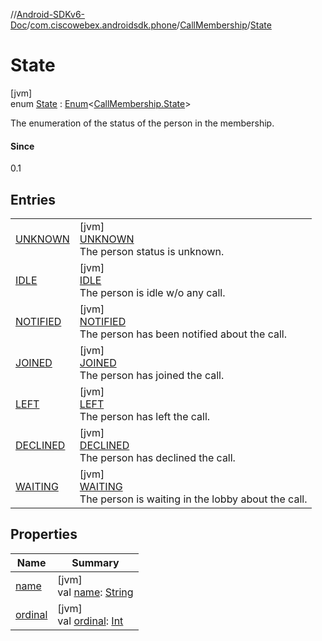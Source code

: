 //[Android-SDKv6-Doc](../../../../index.md)/[com.ciscowebex.androidsdk.phone](../../index.md)/[CallMembership](../index.md)/[State](index.md)

# State

[jvm]\
enum [State](index.md) : [Enum](https://kotlinlang.org/api/latest/jvm/stdlib/kotlin/-enum/index.html)&lt;[CallMembership.State](index.md)&gt; 

The enumeration of the status of the person in the membership.

#### Since

0.1

## Entries

| | |
|---|---|
| [UNKNOWN](-u-n-k-n-o-w-n/index.md) | [jvm]<br>[UNKNOWN](-u-n-k-n-o-w-n/index.md)<br>The person status is unknown. |
| [IDLE](-i-d-l-e/index.md) | [jvm]<br>[IDLE](-i-d-l-e/index.md)<br>The person is idle w/o any call. |
| [NOTIFIED](-n-o-t-i-f-i-e-d/index.md) | [jvm]<br>[NOTIFIED](-n-o-t-i-f-i-e-d/index.md)<br>The person has been notified about the call. |
| [JOINED](-j-o-i-n-e-d/index.md) | [jvm]<br>[JOINED](-j-o-i-n-e-d/index.md)<br>The person has joined the call. |
| [LEFT](-l-e-f-t/index.md) | [jvm]<br>[LEFT](-l-e-f-t/index.md)<br>The person has left the call. |
| [DECLINED](-d-e-c-l-i-n-e-d/index.md) | [jvm]<br>[DECLINED](-d-e-c-l-i-n-e-d/index.md)<br>The person has declined the call. |
| [WAITING](-w-a-i-t-i-n-g/index.md) | [jvm]<br>[WAITING](-w-a-i-t-i-n-g/index.md)<br>The person is waiting in the lobby about the call. |

## Properties

| Name | Summary |
|---|---|
| [name](../../../com.ciscowebex.androidsdk.team/-list-team-membership-result/-bad-request/index.md#-372974862%2FProperties%2F-411797461) | [jvm]<br>val [name](../../../com.ciscowebex.androidsdk.team/-list-team-membership-result/-bad-request/index.md#-372974862%2FProperties%2F-411797461): [String](https://kotlinlang.org/api/latest/jvm/stdlib/kotlin/-string/index.html) |
| [ordinal](../../../com.ciscowebex.androidsdk.team/-list-team-membership-result/-bad-request/index.md#-739389684%2FProperties%2F-411797461) | [jvm]<br>val [ordinal](../../../com.ciscowebex.androidsdk.team/-list-team-membership-result/-bad-request/index.md#-739389684%2FProperties%2F-411797461): [Int](https://kotlinlang.org/api/latest/jvm/stdlib/kotlin/-int/index.html) |
